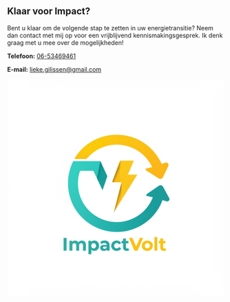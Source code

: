 ## Klaar voor Impact?

Bent u klaar om de volgende stap te zetten in uw energietransitie? Neem dan contact met mij op voor een vrijblijvend kennismakingsgesprek. Ik denk graag met u mee over de mogelijkheden!

**Telefoon:** [06-53469461](tel:0653469461)

**E-mail:** [lieke.gilissen@gmail.com](mailto:lieke.gilissen@gmail.com)

![impactvolt logo](src\images\impactvolt_logo.png)